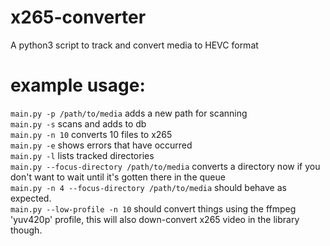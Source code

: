 # x265-converter
A python3 script to track and convert media to HEVC format

# example usage:

`main.py -p /path/to/media` adds a new path for scanning  
`main.py -s` scans and adds to db  
`main.py -n 10` converts 10 files to x265  
`main.py -e` shows errors that have occurred  
`main.py -l` lists tracked directories  
`main.py --focus-directory /path/to/media` converts a directory now if you don't want to wait until it's gotten there in the queue  
`main.py -n 4 --focus-directory /path/to/media` should behave as expected.  
`main.py --low-profile -n 10` should convert things using the ffmpeg 'yuv420p' profile, this will also down-convert x265 video in the library though.

